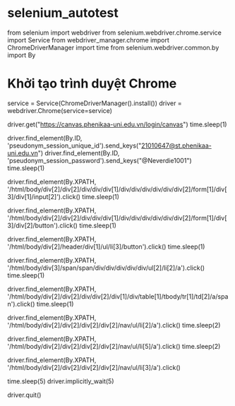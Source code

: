 # selenium_autotest



from selenium import webdriver
from selenium.webdriver.chrome.service import Service
from webdriver_manager.chrome import ChromeDriverManager
import time
from selenium.webdriver.common.by import By

# Khởi tạo trình duyệt Chrome
service = Service(ChromeDriverManager().install())
driver = webdriver.Chrome(service=service)

driver.get("https://canvas.phenikaa-uni.edu.vn/login/canvas")
time.sleep(1)

driver.find_element(By.ID, 'pseudonym_session_unique_id').send_keys("21010647@st.phenikaa-uni.edu.vn")
driver.find_element(By.ID, 'pseudonym_session_password').send_keys("@Neverdie1001")
time.sleep(1)

driver.find_element(By.XPATH, '/html/body/div[2]/div[2]/div/div/div[1]/div/div/div/div/div/div[2]/form[1]/div[3]/div[1]/input[2]').click()
time.sleep(1)

driver.find_element(By.XPATH, '/html/body/div[2]/div[2]/div/div/div[1]/div/div/div/div/div/div[2]/form[1]/div[3]/div[2]/button').click()
time.sleep(1)

driver.find_element(By.XPATH, '/html/body/div[2]/header/div[1]/ul/li[3]/button').click()
time.sleep(1)

driver.find_element(By.XPATH, '/html/body/div[3]/span/span/div/div/div/div/div/ul[2]/li[2]/a').click()
time.sleep(1)

driver.find_element(By.XPATH, '/html/body/div[2]/div[2]/div/div[2]/div[1]/div/table[1]/tbody/tr[1]/td[2]/a/span').click()
time.sleep(1)

driver.find_element(By.XPATH, '/html/body/div[2]/div[2]/div[2]/div[2]/nav/ul/li[2]/a').click()
time.sleep(2)

driver.find_element(By.XPATH, '/html/body/div[2]/div[2]/div[2]/div[2]/nav/ul/li[5]/a').click()
time.sleep(2)

driver.find_element(By.XPATH, '/html/body/div[2]/div[2]/div[2]/div[2]/nav/ul/li[3]/a').click()

time.sleep(5)
driver.implicitly_wait(5)

driver.quit()
